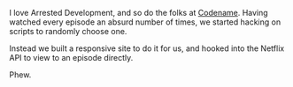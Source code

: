 I love Arrested Development, and so do the folks at [Codename](http://codename.io). Having watched every episode an absurd number of times, we started hacking on scripts to randomly choose one.

Instead we built a responsive site to do it for us, and hooked into the Netflix API to view to an episode directly. 

Phew.